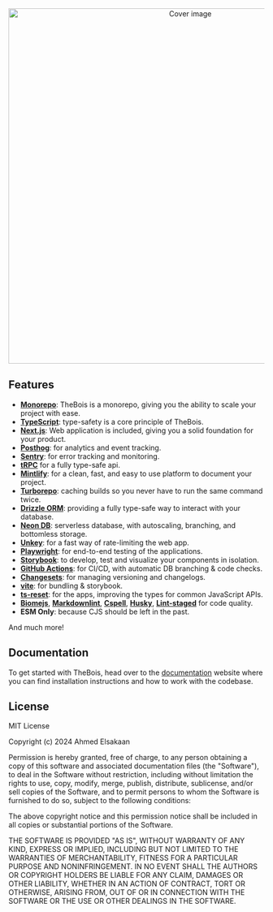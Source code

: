 <div align="center">
  <img src="https://github.com/ixahmedxi/orbitkit/blob/main/apps/marketing/public/blog-placeholder.jpg?raw=true" alt="Cover image" width="700px">
</div>

## Features

- [**Monorepo**](https://monorepo.tools/): TheBois is a monorepo, giving you the ability to scale your project with ease.
- [**TypeScript**](https://www.typescriptlang.org/): type-safety is a core principle of TheBois.
- [**Next.js**](https://nextjs.org): Web application is included, giving you a solid foundation for your product.
- [**Posthog**](https://posthog.com): for analytics and event tracking.
- [**Sentry**](https://sentry.io): for error tracking and monitoring.
- [**tRPC**](https://trpc.io) for a fully type-safe api.
- [**Mintlify**](https://mintlify.com): for a clean, fast, and easy to use platform to document your project.
- [**Turborepo**](https://turbo.build/repo): caching builds so you never have to run the same command twice.
- [**Drizzle ORM**](https://orm.drizzle.team): providing a fully type-safe way to interact with your database.
- [**Neon DB**](https://neon.tech): serverless database, with autoscaling, branching, and bottomless storage.
- [**Unkey**](https://unkey.dev): for a fast way of rate-limiting the web app.
- [**Playwright**](https://playwright.dev): for end-to-end testing of the applications.
- [**Storybook**](https://storybook.js.org): to develop, test and visualize your components in isolation.
- [**GitHub Actions**](https://github.com/features/actions): for CI/CD, with automatic DB branching & code checks.
- [**Changesets**](https://github.com/changesets/changesets): for managing versioning and changelogs.
- [**vite**](https://vitejs.dev): for bundling & storybook.
- [**ts-reset**](https://github.com/total-typescript/ts-reset): for the apps, improving the types for common JavaScript APIs.
- [**Biomejs**](https://biomejs.dev/), [**Markdownlint**](https://github.com/DavidAnson/markdownlint), [**Cspell**](https://cspell.org), [**Husky**](https://github.com/typicode/husky), [**Lint-staged**](https://github.com/lint-staged/lint-staged) for code quality.
- **ESM Only**: because CJS should be left in the past.

And much more!

## Documentation

To get started with TheBois, head over to the [documentation](https://thebois.dev) website where you can find installation instructions and how to work with the codebase.

## License

MIT License

Copyright (c) 2024 Ahmed Elsakaan

Permission is hereby granted, free of charge, to any person obtaining a copy
of this software and associated documentation files (the "Software"), to deal
in the Software without restriction, including without limitation the rights
to use, copy, modify, merge, publish, distribute, sublicense, and/or sell
copies of the Software, and to permit persons to whom the Software is
furnished to do so, subject to the following conditions:

The above copyright notice and this permission notice shall be included in all
copies or substantial portions of the Software.

THE SOFTWARE IS PROVIDED "AS IS", WITHOUT WARRANTY OF ANY KIND, EXPRESS OR
IMPLIED, INCLUDING BUT NOT LIMITED TO THE WARRANTIES OF MERCHANTABILITY,
FITNESS FOR A PARTICULAR PURPOSE AND NONINFRINGEMENT. IN NO EVENT SHALL THE
AUTHORS OR COPYRIGHT HOLDERS BE LIABLE FOR ANY CLAIM, DAMAGES OR OTHER
LIABILITY, WHETHER IN AN ACTION OF CONTRACT, TORT OR OTHERWISE, ARISING FROM,
OUT OF OR IN CONNECTION WITH THE SOFTWARE OR THE USE OR OTHER DEALINGS IN THE
SOFTWARE.
